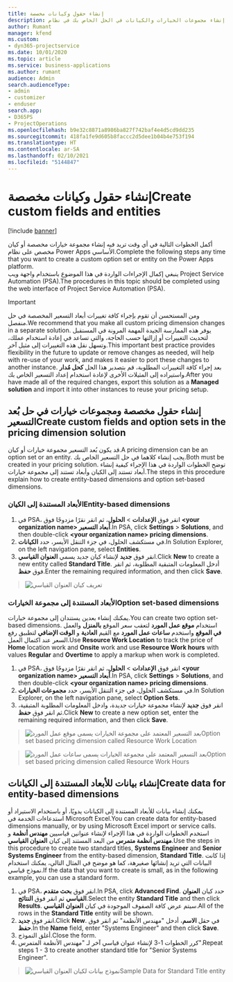 ```yaml
---
title: إنشاء حقول وكيانات مخصصة
description: يوضح هذا الموضوع كيفية إنشاء مجموعات الخيارات والكيانات في الحل الخاص بك في نظام Power Apps الأساسي.
author: Rumant
manager: kfend
ms.custom:
- dyn365-projectservice
ms.date: 10/01/2020
ms.topic: article
ms.service: business-applications
ms.author: rumant
audience: Admin
search.audienceType:
- admin
- customizer
- enduser
search.app:
- D365PS
- ProjectOperations
ms.openlocfilehash: b9e32c8871a8986ba827f742baf4e4d5cd9dd235
ms.sourcegitcommit: 418fa1fe9d605b8faccc2d5dee1b04b4e753f194
ms.translationtype: HT
ms.contentlocale: ar-SA
ms.lasthandoff: 02/10/2021
ms.locfileid: "5144847"
---
```

# <a name="create-custom-fields-and-entities"></a><span data-ttu-id="401bb-103">إنشاء حقول وكيانات مخصصة</span><span class="sxs-lookup"><span data-stu-id="401bb-103">Create custom fields and entities</span></span> 

[!include [banner](../includes/psa-now-project-operations.md)]

<span data-ttu-id="401bb-104">أكمل الخطوات التالية في أي وقت تريد فيه إنشاء مجموعة خيارات مخصصة أو كيان مخصص على نظام Power Apps الأساسي.</span><span class="sxs-lookup"><span data-stu-id="401bb-104">Complete the following steps any time that you want to create a custom option set or entity on the Power Apps platform.</span></span>  
<span data-ttu-id="401bb-105">ينبغي إكمال الإجراءات الواردة في هذا الموضوع باستخدام واجهة ويب Project Service Automation (PSA).</span><span class="sxs-lookup"><span data-stu-id="401bb-105">The procedures in this topic should be completed using the web interface of Project Service Automation (PSA).</span></span>

> [!IMPORTANT]
> <span data-ttu-id="401bb-106">ومن المستحسن أن تقوم بإجراء كافة تغييرات أبعاد التسعير المخصصة في حل منفصل.</span><span class="sxs-lookup"><span data-stu-id="401bb-106">We recommend that you make all custom pricing dimension changes in a separate solution.</span></span> <span data-ttu-id="401bb-107">يوفر هذه الممارسة الجيدة المهمة المرونة في المستقبل لتحديث التغييرات أو إزالتها حسب الحاجة، والتي تساعد في إعادة استخدام عملك، وتسهل نقل هذه التغييرات إلى مثيل آخر.</span><span class="sxs-lookup"><span data-stu-id="401bb-107">This important best practice provides flexibility in the future to update or remove changes as needed, will help with re-use of your work, and makes it easier to port these changes to another instance.</span></span> <span data-ttu-id="401bb-108">بعد إجراء كافة التغييرات المطلوبة، قم بتصدير هذا الحل **كحل مُدار** واستيراده إلى المثيلات الأخرى لإعادة استخدام إعداد التسعير الخاص بك.</span><span class="sxs-lookup"><span data-stu-id="401bb-108">After you have made all of the required changes, export this solution as a **Managed solution** and import it into other instances to reuse your pricing setup.</span></span>

  
## <a name="create-custom-fields-and-option-sets-in-the-pricing-dimension-solution"></a><span data-ttu-id="401bb-109">إنشاء حقول مخصصة ومجموعات خيارات في حل بُعد التسعير</span><span class="sxs-lookup"><span data-stu-id="401bb-109">Create custom fields and option sets in the pricing dimension solution</span></span>

<span data-ttu-id="401bb-110">قد يكون بُعد التسعير مجموعة خيارات أو كيان.</span><span class="sxs-lookup"><span data-stu-id="401bb-110">A pricing dimension can be an option set or an entity.</span></span> <span data-ttu-id="401bb-111">يجب إنشاء كلاهما في حل التسعير الخاص بك.</span><span class="sxs-lookup"><span data-stu-id="401bb-111">Both must be created in your pricing solution.</span></span> <span data-ttu-id="401bb-112">توضح الخطوات الواردة في هذا الإجراء كيفية إنشاء أبعاد تستند إلى الكيان وأبعاد تستند إلى مجموعة خيارات.</span><span class="sxs-lookup"><span data-stu-id="401bb-112">The steps in this procedure explain how to create entity-based dimensions and option set-based dimensions.</span></span>

### <a name="entity-based-dimensions"></a><span data-ttu-id="401bb-113">الأبعاد المستندة إلى الكيان</span><span class="sxs-lookup"><span data-stu-id="401bb-113">Entity-based dimensions</span></span>

1. <span data-ttu-id="401bb-114">في PSA، انقر فوق **الإعدادات** > **الحلول**، ثم انقر نقرًا مزدوجًا فوق **\<your organization name> أبعاد التسعير**.</span><span class="sxs-lookup"><span data-stu-id="401bb-114">In PSA, click **Settings** > **Solutions**, and then double-click **\<your organization name> pricing dimensions**.</span></span>
2. <span data-ttu-id="401bb-115">في مستكشف الحلول، في جزء التنقل الأيسر، حدد **الكيانات**.</span><span class="sxs-lookup"><span data-stu-id="401bb-115">In Solution Explorer, on the left navigation pane, select **Entities**.</span></span>
3. <span data-ttu-id="401bb-116">انقر فوق **جديد** لإنشاء كيان جديد يسمي **العنوان القياسي**.</span><span class="sxs-lookup"><span data-stu-id="401bb-116">Click **New** to create a new entity called **Standard Title**.</span></span> <span data-ttu-id="401bb-117">أدخل المعلومات المتبقية المطلوبة، ثم انقر فوق **حفظ**.</span><span class="sxs-lookup"><span data-stu-id="401bb-117">Enter the remaining required information, and then click **Save**.</span></span>

> ![تعريف كيان العنوان القياسي](media/Standard-Title-entity-definition.png)


### <a name="option-set-based-dimensions"></a><span data-ttu-id="401bb-119">الأبعاد المستندة إلى مجموعة الخيارات</span><span class="sxs-lookup"><span data-stu-id="401bb-119">Option set-based dimensions</span></span> 
<span data-ttu-id="401bb-120">يمكنك إنشاء بعدين يستندان إلى مجموعة خيارات.</span><span class="sxs-lookup"><span data-stu-id="401bb-120">You can create two option set-based dimensions.</span></span> <span data-ttu-id="401bb-121">استخدام **موقع عمل المورد** لتعقب سعر الموقع **بالمنزل** والعمل **في الموقع** واستخدم **ساعات عمل المورد** مع القيم **العادية** و **الوقت الإضافي** لتطبيق رفع السعر عند اكتمال العمل.</span><span class="sxs-lookup"><span data-stu-id="401bb-121">Use **Resource Work Location** to track the price of **Home** location work and **Onsite** work and use **Resource Work hours** with values **Regular** and **Overtime** to apply a markup when work is completed.</span></span>


1. <span data-ttu-id="401bb-122">في PSA، انقر فوق **الإعدادات** > **الحلول**، ثم انقر نقرًا مزدوجًا فوق **\<your organization name> أبعاد التسعير**.</span><span class="sxs-lookup"><span data-stu-id="401bb-122">In PSA, click **Settings** > **Solutions**, and then double-click  **\<your organization name> pricing dimensions**.</span></span> 
2. <span data-ttu-id="401bb-123">في مستكشف الحلول، في جزء التنقل الأيسر، حدد **مجموعات الخيارات**.</span><span class="sxs-lookup"><span data-stu-id="401bb-123">In Solution Explorer, on the left navigation pane, select  **Option Sets**.</span></span> 
3. <span data-ttu-id="401bb-124">انقر فوق **جديد** لإنشاء مجموعة خيارات جديدة، وادخل المعلومات المطلوبة المتبقية، ثم انقر فوق **حفظ**.</span><span class="sxs-lookup"><span data-stu-id="401bb-124">Click **New** to create a new option set, enter the remaining required information, and then click **Save**.</span></span>

> ![<span data-ttu-id="401bb-125">بعد التسعير المعتمد على مجموعة الخيارات يسمى موقع عمل المورد</span><span class="sxs-lookup"><span data-stu-id="401bb-125">Option set based pricing dimension called Resource Work Location</span></span> ](media/Option-set-PD-called-Resource-Work-Location.png)

> ![<span data-ttu-id="401bb-126">بعد التسعير المعتمد على مجموعة الخيارات يسمى ساعات عمل المورد</span><span class="sxs-lookup"><span data-stu-id="401bb-126">Option set based pricing dimension called Resource Work Hours</span></span> ](media/Option-set-PD-called-Resource-Work-Hours.PNG)


## <a name="create-data-for-entity-based-dimensions"></a><span data-ttu-id="401bb-127">إنشاء بيانات للأبعاد المستندة إلى الكيانات</span><span class="sxs-lookup"><span data-stu-id="401bb-127">Create data for entity-based dimensions</span></span>

<span data-ttu-id="401bb-128">يمكنك إنشاء بيانات للأبعاد المستندة إلى الكيانات يدويًا، أو باستخدام الاستيراد أو استدعاءات الخدمة في Microsoft Excel.</span><span class="sxs-lookup"><span data-stu-id="401bb-128">You can create data for entity-based dimensions manually, or by using Microsoft Excel import or service calls.</span></span> <span data-ttu-id="401bb-129">استخدم الخطوات الواردة في هذا الإجراء لإنشاء عنوانين قياسيين **مهندس أنظمة** و **مهندس أنظمة متمرس** من البعد المستند إلى كيان **العنوان القياسي**.</span><span class="sxs-lookup"><span data-stu-id="401bb-129">Use the steps in this procedure to create two standard titles, **Systems Engineer** and **Senior Systems Engineer** from the entity-based dimension, **Standard Title**.</span></span> <span data-ttu-id="401bb-130">إذا كانت البيانات التي تريد إنشائها صغيرهة، كما هو موضح في المثال التالي، يمكنك استخدام نموذج قياسي.</span><span class="sxs-lookup"><span data-stu-id="401bb-130">If the data that you want to create is small, as in the following example, you can use a standard form.</span></span>

1. <span data-ttu-id="401bb-131">في PSA، انقر فوق **بحث متقدم**.</span><span class="sxs-lookup"><span data-stu-id="401bb-131">In PSA, click **Advanced Find**.</span></span> <span data-ttu-id="401bb-132">حدد كيان **العنوان القياسي** ثم انقر فوق **النتائج**.</span><span class="sxs-lookup"><span data-stu-id="401bb-132">Select the entity **Standard Title** and then click **Results**.</span></span> <span data-ttu-id="401bb-133">سيتم عرض كافة الصفوف الموجودة في كيان **العنوان القياسي**.</span><span class="sxs-lookup"><span data-stu-id="401bb-133">All of the rows in the **Standard Title** entity will be shown.</span></span>
2. <span data-ttu-id="401bb-134">انقر فوق **جديد**.</span><span class="sxs-lookup"><span data-stu-id="401bb-134">Click **New**.</span></span> <span data-ttu-id="401bb-135">في حقل **الاسم**، أدخل "مهندس الأنظمة" ثم انقر فوق **حفظ**.</span><span class="sxs-lookup"><span data-stu-id="401bb-135">In the **Name** field, enter "Systems Engineer" and then click **Save**.</span></span>
3. <span data-ttu-id="401bb-136">أغلق النموذج.</span><span class="sxs-lookup"><span data-stu-id="401bb-136">Close the form.</span></span> 
4. <span data-ttu-id="401bb-137">كرر الخطوات 1-3 لإنشاء عنوان قياسي آخر لـ "مهندس الأنظمة المتمرس".</span><span class="sxs-lookup"><span data-stu-id="401bb-137">Repeat steps 1 - 3 to create another standard title for "Senior Systems Engineer".</span></span>

> ![<span data-ttu-id="401bb-138">نموذج بيانات لكيان العنوان القياسي</span><span class="sxs-lookup"><span data-stu-id="401bb-138">Sample Data for Standard Title entity</span></span> ](media/ST-data.png)


